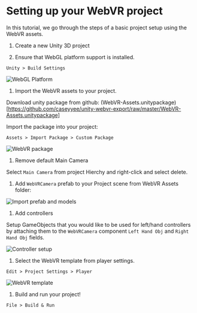 # Setting up your WebVR project

In this tutorial, we go through the steps of a basic project setup using the WebVR assets.

1. Create a new Unity 3D project

1. Ensure that WebGL platform support is installed.

`Unity > Build Settings`

![WebGL Platform](https://raw.githubusercontent.com/caseyyee/unity-webvr-export/master/Docs/images/webgl-platform.png)

1. Import the WebVR assets to your project.

Download unity package from github: (WebVR-Assets.unitypackage)[https://github.com/caseyyee/unity-webvr-export/raw/master/WebVR-Assets.unitypackage]

Import the package into your project:

`Assets > Import Package > Custom Package`

![WebVR package](https://raw.githubusercontent.com/caseyyee/unity-webvr-export/master/Docs/images/import-package.png)

1. Remove default Main Camera

Select `Main Camera` from project Hierchy and right-click and select delete.

1. Add `WebVRCamera` prefab to your Project scene from WebVR Assets folder:

![Import prefab and models](https://raw.githubusercontent.com/caseyyee/unity-webvr-export/master/Docs/images/camera-prefab-models.gif)

1. Add controllers

Setup GameObjects that you would like to be used for left/hand controllers by attaching 
them to the `WebVRCamera` component `Left Hand Obj` and `Right Hand Obj` fields.

![Controller setup](https://raw.githubusercontent.com/caseyyee/unity-webvr-export/master/Docs/images/attach-controllers.gif)

1. Select the WebVR template from player settings.

`Edit > Project Settings > Player`

![WebVR template](https://raw.githubusercontent.com/caseyyee/unity-webvr-export/master/Docs/images/webgl-temlate.png)

1. Build and run your project!

`File > Build & Run`


